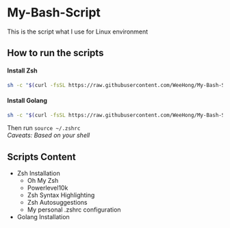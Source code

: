 # My-Bash-Script
This is the script what I use for Linux environment

## How to run the scripts
#### Install Zsh
```bash
sh -c "$(curl -fsSL https://raw.githubusercontent.com/WeeHong/My-Bash-Script/main/zsh/zsh_install.sh)"
```
#### Install Golang
```bash
sh -c "$(curl -fsSL https://raw.githubusercontent.com/WeeHong/My-Bash-Script/main/golang/golang-installer.sh)"
```
Then run `source ~/.zshrc`
<br />*Caveats: Based on your shell*

## Scripts Content
- Zsh Installation
  - Oh My Zsh
  - Powerlevel10k
  - Zsh Syntax Highlighting
  - Zsh Autosuggestions
  - My personal .zshrc configuration
- Golang Installation
